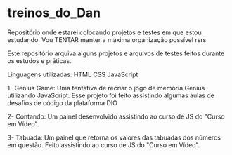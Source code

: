 # treinos_do_Dan
Repositório onde estarei colocando projetos e testes em que estou estudando. Vou TENTAR manter a máxima organização possível rsrs

Este repositório arquiva alguns projetos e arquivos de testes feitos durante os estudos e práticas.

Linguagens utilizadas:
HTML
CSS
JavaScript


1- Genius Game: Uma tentativa de recriar o jogo de memória Genius utilizando JavaScript. Esse projeto foi feito assistindo algumas aulas de desafios de código da plataforma DIO

2- Contando: Um painel desenvolvido assistindo ao curso de JS do "Curso em Vídeo".

3- Tabuada: Um painel que retorna os valores das tabuadas dos números em questão. Feito assistindo ao curso de JS do "Curso em Vídeo".